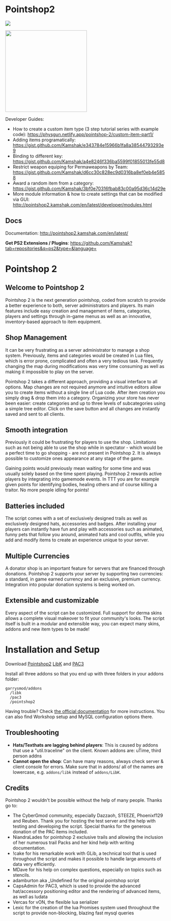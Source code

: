 Pointshop2
==========

![](https://github.com/Kamshak/Pointshop2/blob/master/images.weserv.nl.png?raw=true)

[<img width="256" src="http://www.ageofcivilizationsgame.com/uploads/monthly_2019_06/discord_button.png.3c4e31057287000ade2e552fdc414e79.png">](https://discord.gg/N9DmwwX)


Developer Guides:
- How to create a custom item type (3 step tutorial series with example code): https://physgun.netlify.app/pointshop-2/custom-item-part1/
- Adding items programatically: https://gist.github.com/Kamshak/e343784e15966b1fa8a38544793293e9
- Binding to different key: https://gist.github.com/Kamshak/a4e8246f336ba5599f01855013fe55d8
- Restrict weapon equiping for Permaweapons by Team: https://gist.github.com/Kamshak/d6cc30c828ec9d0316ba8ef0eb4e5858
- Award a random item from a category: https://gist.github.com/Kamshak/3bf0e70316fbab83c00a95d36c14d29e
- More module information & how to create settings that can be modified via GUI: http://pointshop2.kamshak.com/en/latest/developer/modules.html


## Docs

Documentation: http://pointshop2.kamshak.com/en/latest/

**Get PS2 Extensions / Plugins**: https://github.com/Kamshak?tab=repositories&q=ps2&type=&language=

# Pointshop 2

## Welcome to Pointshop 2
Pointshop 2 is the next generation pointshop, coded from scratch to provide a better experience to both, server administrators and players. Its main features include easy creation and management of items, categories, players and settings through in-game menus as well as an innovative, inventory-based approach to item equipment. 

## Shop Management
It can be very frustrating as a server administrator to manage a shop system. Previously, items and categories would be created in Lua files, which is error prone, complicated and often a very tedious task. Frequently changing the map during modifications was very time consuming as well as making it impossible to play on the server.

Pointshop 2 takes a different approach, providing a visual interface to all options. Map changes are not required anymore and intuitive editors allow you to create items without a single line of Lua code. After item creation you simply drag & drop them into a category. Organizing your store has never been easier: create categories and up to three levels of subcategories using a simple tree editor. Click on the save button and all changes are instantly saved and sent to all clients.

## Smooth integration
Previously it could be frustrating for players to use the shop. Limitations such as not being able to use the shop while in spectator - which would be a perfect time to go shopping - are not present in Pointshop 2. It is always possible to customize ones appearance at any stage of the game.

Gaining points would previously mean waiting for some time and was usually solely based on the time spent playing. Pointshop 2 rewards active players by integrating into gamemode events. In TTT you are for example given points for identifying bodies, healing others and of course killing a traitor. No more people idling for points!

## Batteries included
The script comes with a set of exclusively designed trails as well as exclusively designed hats, accessories and badges. After installing your players can instantly have fun and play with accessories such as animated, funny pets that follow you around, animated hats and cool outfits, while you add and modify items to create an experience unique to your server.

## Multiple Currencies
A donator shop is an important feature for servers that are financed through donations.
Pointshop 2 supports your server by supporting two currencies: a standard, in game earned currency and an exclusive, premium currency. Integration into popular donation systems is being worked on.

## Extensible and customizable
Every aspect of the script can be customized. Full support for derma skins allows a complete visual makeover to fit your community's looks. The script itself is built in a modular and extensible way, you can expect many skins, addons and new item types to be made!

# Installation and Setup

Download [Pointshop2](https://github.com/Kamshak/Pointshop2/archive/master.zip) [LibK](https://github.com/Kamshak/LibK/archive/master.zip) and [PAC3](https://github.com/CapsAdmin/pac3/archive/master.zip)

Install all three addons so that you end up with three folders in your addons folder:

```
garrysmod/addons
  /libk
  /pac3
  /pointshop2
```

Having trouble? Check [the official documentation](http://pointshop2.kamshak.com/en/latest/installation.html) for more instructions. You can also find Workshop setup and MySQL configuration options there.

## Troubleshooting

- **Hats/Texthats are lagging behind players**: This is caused by addons that use a "util.traceline" on the client. Known addons are: uTime, third person addns
- **Cannot open the shop**: Can have many reasons, always check server & client console for errors. Make sure that in addons/ all of the names are lowercase, e.g. `addons/libk` instead of `addons/LibK`.

## Credits

Pointshop 2 wouldn't be possible without the help of many people. 
Thanks go to:
- The CyberGmod community, especially Dazzaoh, STEEZE, Phoenixf129 and Reuben. Thank you for hosting the test server and the help with testing and developing the script. Special thanks for the generous donation of the PAC items included.
- NiandraLades for pointshop 2 exclusive trails and allowing the inclusion of her numerous trail Packs and her kind help with writing documentation.
- !cake for his remarkable work with GLib, a technical tool that is used throughout the script and makes it possible to handle large amounts of data very efficiently.
- MDave for his help on complex questions, especially on topics such as stencils.
- adamburton aka _Undefined for the original pointshop script
- CapsAdmin for PAC3, which is used to provide the advanced hat/accessory positioning editor and the rendering of advanced items, as well as ludata
- Vercas for vON, the flexible lua serializer
- Lexic for the creation of the lua Promises system used throughout the script to provide non-blocking, blazing fast mysql queries
